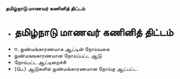 **தமிழ்நாடு மாணவர் கணினித் திட்டம்**
- # தமிழ்நாடு மாணவர் கணினித் திட்டம்
- n. நுண்மங்காரணமாக ஆட்டின் நோய்வகை
- நுண்மஙஙகாரணமான நோய்ப்பட்ட ஆடு
- நோய்பட்ட ஆட்டிறைச்சி
- (பெ.) ஆடுகளில் நுண்மங்காரணமான நோய்கு ஆட்பட்ட.

